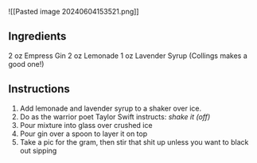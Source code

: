 ![[Pasted image 20240604153521.png]]
## Ingredients
2 oz Empress Gin
2 oz Lemonade
1 oz Lavender Syrup (Collings makes a good one!)

## Instructions
1. Add lemonade and lavender syrup to a shaker over ice.
2. Do as the warrior poet Taylor Swift instructs: *shake it (off)*
3. Pour mixture into glass over crushed ice
4. Pour gin over a spoon to layer it on top
5. Take a pic for the gram, then stir that shit up unless you want to black out sipping 
